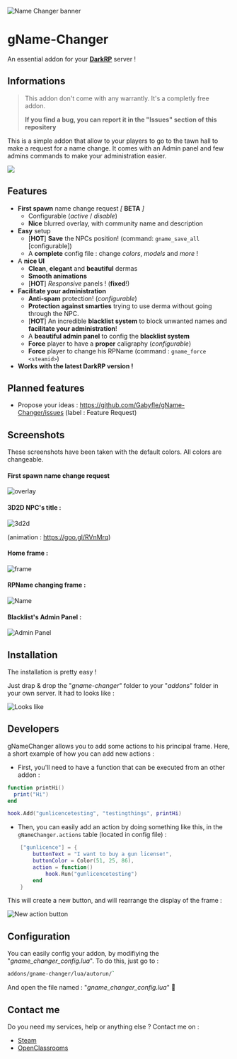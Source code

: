 ![Name Changer banner](https://image.noelshack.com/fichiers/2017/45/6/1510397731-banner.png)
# gName-Changer
An essential addon for your **[DarkRP](http://darkrp.com/)** server !

## Informations
> This addon don't come with any warrantly. It's a completly free addon.
>
> **If you find a bug, you can report it in the "Issues" section of this repositery**

This is a simple addon that allow to your players to go to the tawn hall to make a request for a name change. It comes with an Admin panel and few admins commands to make your administration easier.

[![](https://img.youtube.com/vi/MT9mKqKGYrE/0.jpg)](http://www.youtube.com/watch?v=MT9mKqKGYrE "Click to play on Youtube.com")

## Features
* **First spawn** name change request *[* **BETA** *]*
  * Configurable (*active* / *disable*)
  * **Nice** blurred overlay, with community name and description
* **Easy** setup
  * [**HOT**] **Save** the NPCs position! (command: `gname_save_all` [configurable])
  * A **complete** config file : change *colors*, *models* and *more* !
* A **nice UI**
  * **Clean**, **elegant** and **beautiful** dermas
  * **Smooth animations**
  * [**HOT**] *Responsive* panels ! (**fixed**!)
* **Facilitate your administration**
  * **Anti-spam** protection! (*configurable*)
  * **Protection against smarties** trying to use derma without going through the NPC.
  * [**HOT**] An incredible **blacklist system** to block unwanted names and **facilitate your administration**!
  * A **beautiful admin panel** to config the **blacklist system**
  * **Force** player to have a **proper** caligraphy (*configurable*)
  * **Force** player to change his RPName (command : `gname_force <steamid>`)
* **Works with the latest DarkRP version !**

## Planned features
* Propose your ideas : https://github.com/Gabyfle/gName-Changer/issues (label : Feature Request)

## Screenshots
These screenshots have been taken with the default colors. All colors are changeable.

#### **First spawn name change request**

![overlay](https://steamuserimages-a.akamaihd.net/ugc/958593001512576323/DFA1A6FEB9883F59A98837A9251D3734CB68B7E5/)

#### **3D2D NPC's title** :

![3d2d](https://image.noelshack.com/fichiers/2018/34/2/1534853510-npc.jpg)


(animation : https://goo.gl/RVnMrq)

#### **Home frame** :

![frame](https://steamuserimages-a.akamaihd.net/ugc/956340815955395423/3749F5F2C95C0F778F3C0689B0ABB60E5EBAE568/)

#### **RPName changing frame** :

![Name](https://steamuserimages-a.akamaihd.net/ugc/956340815955396433/259ACFA39F410E64791B36287CA835B3131832B2/)

#### **Blacklist's Admin Panel** :

![Admin Panel](https://steamuserimages-a.akamaihd.net/ugc/956340815955397127/D53D3C3F14B02DE724F926E1522DC45355479C33/)

## Installation
The installation is pretty easy !

Just drap & drop the "*gname-changer*" folder to your "*addons*" folder in your own server.
It had to looks like :

![Looks like](https://image.noelshack.com/fichiers/2018/34/2/1534853151-addon.png)

## Developers
gNameChanger allows you to add some actions to his principal frame.
Here, a short example of how you can add new actions :

- First, you'll need to have a function that can be executed from an other addon :

```lua
function printHi()
  print("Hi")
end

hook.Add("gunlicencetesting", "testingthings", printHi)
```

- Then, you can easily add an action by doing something like this, in the `gNameChanger.actions` table (located in config file) :

```lua
    ["gunlicence"] = {
        buttonText = "I want to buy a gun license!",
        buttonColor = Color(51, 25, 86),
        action = function() 
            hook.Run("gunlicencetesting")
        end
    }
```
This will create a new button, and will rearrange the display of the frame : 

![New action button](https://steamuserimages-a.akamaihd.net/ugc/948475103688537646/8A07B55E04CC955B1856129DF8A5401751B2987B/)

## Configuration
You can easily config your addon, by modifiying the "*gname_changer_config.lua*".
To do this, just go to :
```bash
addons/gname-changer/lua/autorun/`
```

And open the file named : "*gname_changer_config.lua*" :kiss:
## Contact me
Do you need my services, help or anything else ? Contact me on :

* [Steam](https://steamcommunity.com/id/EpicGaby)
* [OpenClassrooms](https://openclassrooms.com/membres/gabrielsantamaria)